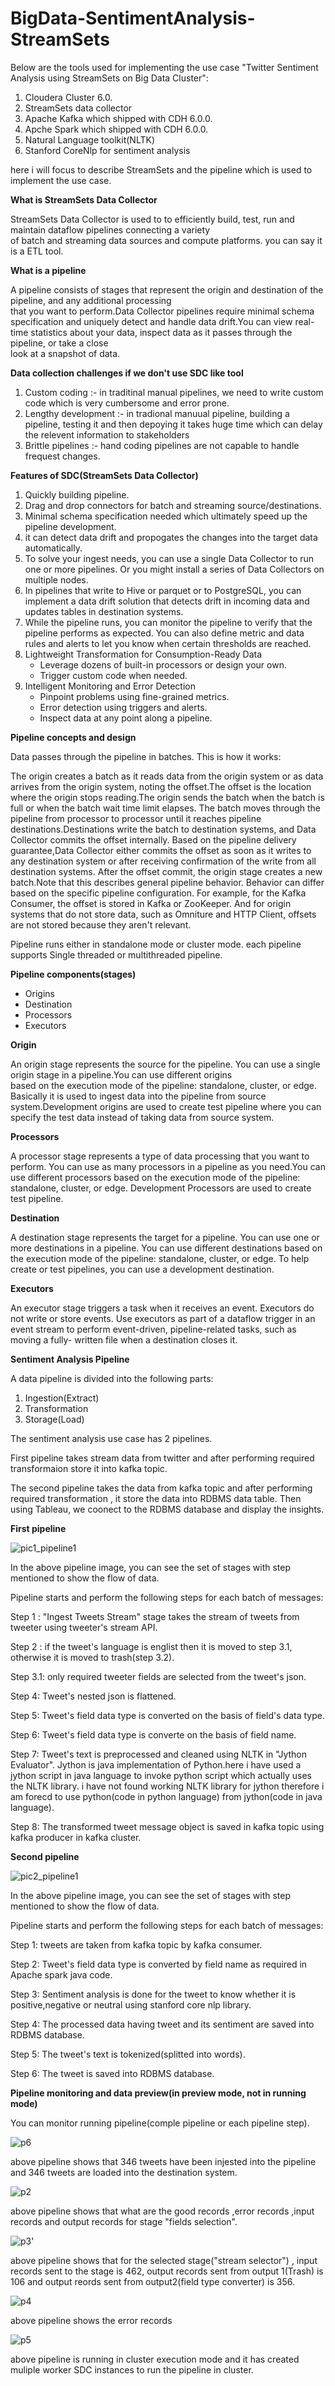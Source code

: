 # BigData-SentimentAnalysis-StreamSets

Below are the tools used for implementing the use case "Twitter Sentiment Analysis using StreamSets on Big Data Cluster":

1. Cloudera Cluster 6.0.
2. StreamSets data collector
2. Apache Kafka which shipped with CDH 6.0.0.
3. Apche Spark which shipped with CDH 6.0.0.
4. Natural Language toolkit(NLTK)
5. Stanford CoreNlp for sentiment analysis

here i will focus to describe StreamSets and the pipeline which is used to implement the use case.

**What is StreamSets Data Collector** 

StreamSets Data Collector is used to to efficiently build, test, run and maintain dataflow pipelines connecting a variety  
of batch and streaming data sources and compute platforms. you can say it is a ETL tool.

**What is a pipeline** 

A pipeline consists of stages that represent the origin and destination of the pipeline, and any additional processing  
that you want to perform.Data Collector pipelines require minimal schema specification and uniquely detect and handle data 
drift.You can view real-time statistics about your data, inspect data as it passes through the pipeline, or take a close       
look at a snapshot of data.

**Data collection challenges if we don't use SDC like tool**

1. Custom coding :- in traditinal manual pipelines, we need to write custom code which is very cumbersome and error prone.
2. Lengthy development :- in tradional manuual pipeline, building a pipeline, testing it and then depoying it takes huge time which can delay the relevent information to 
                          stakeholders
3. Brittle pipelines :- hand coding pipelines are not capable to handle frequest changes.

**Features of SDC(StreamSets Data Collector)**

1. Quickly building pipeline.
2. Drag and drop connectors for batch and streaming source/destinations.
3. Minimal schema specification needed which ultimately speed up the pipeline development.
4. it can detect data drift and propogates the changes into the target data automatically.
5. To solve your ingest needs, you can use a single Data Collector to run one or more pipelines. Or you might install a series of Data Collectors on multiple nodes.
6. In pipelines that write to Hive or parquet or to PostgreSQL, you can implement a data drift solution that detects drift in incoming data and updates tables in destination systems. 
7. While the pipeline runs, you can monitor the pipeline to verify that the pipeline performs as expected. You can also define metric and data rules and alerts to let you know when certain thresholds are reached.
8. Lightweight Transformation for Consumption-Ready Data
    *   Leverage dozens of built-in processors or design your own.
    *   Trigger custom code when needed.
9. Intelligent Monitoring and Error Detection
    *   Pinpoint problems using fine-grained metrics.
    *   Error detection using triggers and alerts.
    *   Inspect data at any point along a pipeline.
    
**Pipeline concepts and design**
 
Data passes through the pipeline in batches. This is how it works:

The origin creates a batch as it reads data from the origin system or as data arrives from the origin system, noting the offset.The offset   is the location where the origin stops reading.The origin sends the batch when the batch is full or when the batch wait time limit elapses. The batch moves through the pipeline from processor to processor until it reaches pipeline destinations.Destinations write the batch to destination systems, and Data Collector commits the offset internally. Based on the pipeline delivery guarantee,Data Collector either commits the offset as soon as it writes to any destination system or after receiving confirmation of the write from all destination systems.
After the offset commit, the origin stage creates a new batch.Note that this describes general pipeline behavior. Behavior can differ based on the specific pipeline configuration. For example, for the Kafka Consumer, the offset is stored in Kafka or ZooKeeper. And for origin systems that do not store data, such as Omniture and HTTP Client, offsets are not stored because they aren't relevant.

Pipeline runs either in standalone mode or cluster mode.
each pipeline supports Single threaded or multithreaded pipeline.

**Pipeline components(stages)**
   * Origins
   * Destination
   * Processors
   * Executors
   
   **Origin**
   
   An origin stage represents the source for the pipeline. You can use a single origin stage in a pipeline.You can use different origins  
   based on the execution mode of the pipeline: standalone, cluster, or edge. Basically it is used to ingest data into the pipeline from source system.Development origins are used to create test pipeline where you can specify the test data instead of taking data from source system.
   
   **Processors**
   
   A processor stage represents a type of data processing that you want to perform. You can use as many processors in a pipeline as you need.You can use different processors based on the execution mode of the pipeline: standalone, cluster, or edge.
Development Processors are used to create test pipeline.

  **Destination**
  
  A destination stage represents the target for a pipeline. You can use one or more destinations in a pipeline.
  You can use different destinations based on the execution mode of the pipeline: standalone, cluster, or edge. To help create or test pipelines, you can use a development destination.
  
  **Executors**
  
  An executor stage triggers a task when it receives an event. Executors do not write or store events.
  Use executors as part of a dataflow trigger in an event stream to perform event-driven, pipeline-related tasks, such as moving a fully- 
  written file when a destination closes it.
   
   

**Sentiment Analysis Pipeline**

A data pipeline is divided into the following parts:
1. Ingestion(Extract)
2. Transformation
3. Storage(Load)

The sentiment analysis use case has 2 pipelines. 

First pipeline takes stream data from twitter and after performing required transformaion store it into kafka topic.

The second pipeline takes the data from kafka topic and after performing required transformation , it store the data into RDBMS data table. Then using Tableau, we coonect to the RDBMS database and display the insights.

**First pipeline**

![pic1_pipeline1](https://user-images.githubusercontent.com/12975741/55283027-0b75e480-5377-11e9-800c-aab7e2306799.png)

In the above pipeline image, you can see the set of stages with step mentioned to show the flow of data.

Pipeline starts and perform the following steps for each batch of messages:

Step 1 : "Ingest Tweets Stream" stage takes the stream of tweets from tweeter using tweeter's stream API.

Step 2 : if the tweet's language is englist then it is moved to step 3.1, otherwise it is moved to trash(step 3.2).

Step 3.1: only required tweeter fields are selected from the tweet's json.

Step 4: Tweet's nested json is flattened.

Step 5: Tweet's field data type is converted on the basis of field's data type.

Step 6: Tweet's field data type is converte on the basis of field name.

Step 7: Tweet's text is preprocessed and cleaned using NLTK in "Jython Evaluator". Jython is java implementation of Python.here i have used a jython script in java language to invoke python script which actually uses the NLTK library. i have not found working NLTK library for jython therefore i am forecd to use python(code in python language) from jython(code in java language).

Step 8: The transformed tweet message object is saved in kafka topic using kafka producer in kafka cluster.


**Second pipeline**

![pic2_pipeline1](https://user-images.githubusercontent.com/12975741/55283143-eafb5980-5379-11e9-82f4-f431d21e2303.png)

In the above pipeline image, you can see the set of stages with step mentioned to show the flow of data.

Pipeline starts and perform the following steps for each batch of messages:

Step 1: tweets are taken from kafka topic by kafka consumer.

Step 2: Tweet's field data type is converted by field name as required in Apache spark java code.

Step 3: Sentiment analysis is done for the tweet to know whether it is positive,negative or neutral using stanford core nlp library.

Step 4: The processed data having tweet and its sentiment are saved into RDBMS database.

Step 5: The tweet's text is tokenized(splitted into words).

Step 6: The tweet is saved into RDBMS database.


**Pipeline monitoring and data preview(in preview mode, not in running mode)**

You can monitor running pipeline(comple pipeline or each pipeline step).

![p6](https://user-images.githubusercontent.com/12975741/55286620-98429180-53bb-11e9-9247-0d93b4cc5a9a.png)

above pipeline shows that 346 tweets have been injested into the pipeline and 346 tweets are loaded into the destination system.

![p2](https://user-images.githubusercontent.com/12975741/55286523-506f3a80-53ba-11e9-9781-00fe81a4e45a.png)

above pipeline shows that what are the good records ,error records ,input records and output records for stage "fields selection".

![p3](https://user-images.githubusercontent.com/12975741/55286527-582edf00-53ba-11e9-927c-82fc5d587299.png)'

above pipeline shows that for the selected stage("stream selector") , input records sent to the stage is 462, output records sent from output 1(Trash) is 106 and output reords sent from output2(field type converter) is 356.

![p4](https://user-images.githubusercontent.com/12975741/55286529-5fee8380-53ba-11e9-9401-2dba541277b0.png)

above pipeline shows the error records

![p5](https://user-images.githubusercontent.com/12975741/55286560-c7a4ce80-53ba-11e9-9d72-d15c94861cd4.png)

above pipeline is running in cluster execution mode and it has created muliple worker SDC instances to run the pipeline in cluster.




